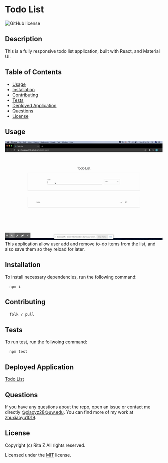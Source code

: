 # Todo List

![GitHub license](https://img.shields.io/badge/License-MIT-lightgrey.svg)

## Description

This is a fully responsive todo list application, built with React, and Material UI.

## Table of Contents

- [Usage](#usage)
- [Installation](#installation)
- [Contributing](#contributing)
- [Tests](#tests)
- [Deployed Application](#Deployed-Application)
- [Questions](#questions)
- [License](#license)

## Usage

![todolist demo](./public/demo.gif)
This application allow user add and remove to-do items from the list, and also save them so they reload for later.

## Installation

To install necessary dependencies, run the following command:

      npm i

## Contributing

      folk / pull

## Tests

To run test, run the follwoing command:

      npm test


## Deployed Application

[Todo List](https://zhuxiaoyu1019.github.io/todolist-react/)

## Questions

If you have any questions about the repo, open an issue or contact me directly @[xiaoyz28@uw.edu](xiaoyz28@uw.edu). You can find more of my work at [zhuxiaoyu1019](https://github.com/zhuxiaoyu1019).

## License

Copyright (c) Rita Z All rights reserved.

Licensed under the [MIT](https://choosealicense.com/licenses/mit/) license.
